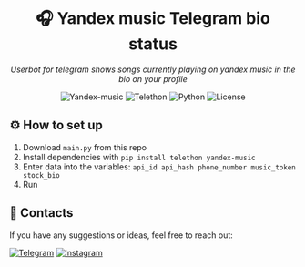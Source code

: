 <h1 align="center">🎧 Yandex music Telegram bio status</h1>
<p align="center"><i>Userbot for telegram shows songs currently playing on yandex music in the bio on your profile</i></p>
<div align="center">
  <img src="https://img.shields.io/badge/Yandex Music-Pip-blue" alt="Yandex-music">
  <img src="https://img.shields.io/badge/Telethon-Pip-blue" alt="Telethon">
  <img src="https://img.shields.io/badge/Python-3.12.2-blue" alt="Python">
  <img src="https://img.shields.io/badge/License-GPL%20v3-blue" alt="License">
</div>

## ⚙️ How to set up

1. Download `main.py` from this repo
2. Install dependencies with `pip install telethon yandex-music`
3. Enter data into the variables:
`api_id
   api_hash
   phone_number
   music_token
   stock_bio`
4. Run

## 📕 Contacts
If you have any suggestions or ideas, feel free to reach out:

[![Telegram](https://img.shields.io/badge/Telegram-2376FF?style=for-the-badge&labelColor=white&logo=telegram&logoColor=2376FF)](https://t.me/sf_mindmap1)
[![Instagram](https://img.shields.io/badge/instagram-6A962D?style=for-the-badge&labelColor=white&logo=instagram&logoColor=6A962D)](https://www.instagram.com/sleryfink?igsh=YWlsNDl1bGZqZWQ1)
